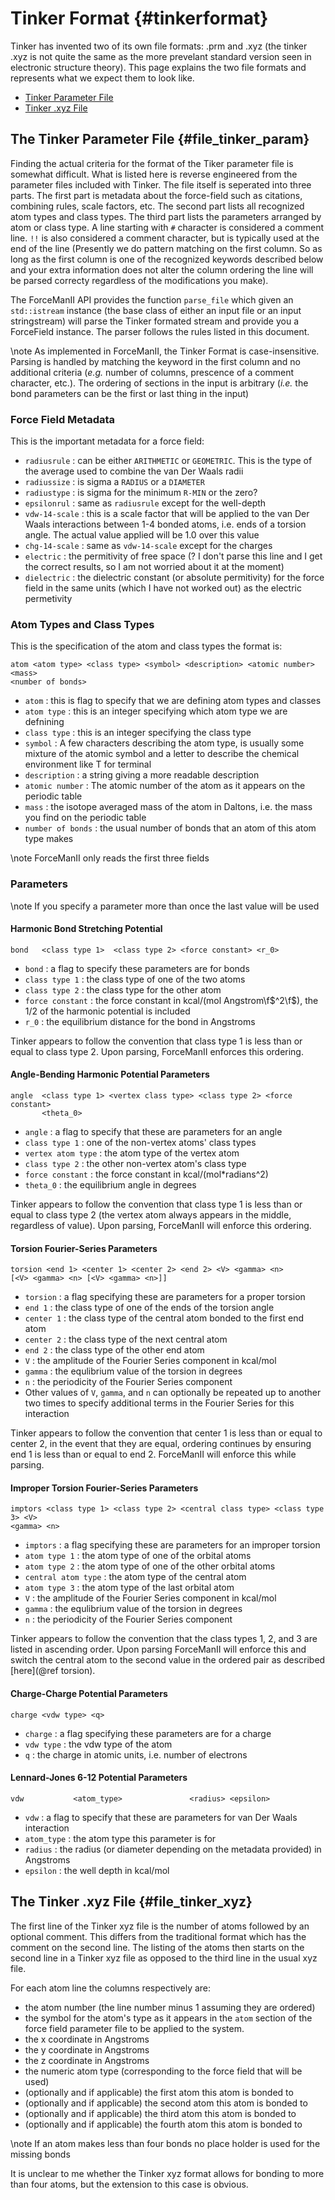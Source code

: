 Tinker Format                                                    {#tinkerformat}
=============

Tinker has invented two of its own file formats: .prm and .xyz (the tinker .xyz
is not quite the same as the more prevelant standard version seen in
electronic structure theory).  This page explains the two file formats and
represents what we expect them to look like.

- [Tinker Parameter File](#file_tinker_param)
- [Tinker .xyz File](#file_tinker_xyz)


## The Tinker Parameter File {#file_tinker_param}

Finding the actual criteria for the format of the Tiker parameter file is
somewhat difficult.  What is listed here is reverse engineered from the
parameter files included with Tinker.  The file itself is seperated into three
parts.  The first part is metadata about the force-field such as citations,
combining rules, scale factors, etc.  The second part lists all recognized atom
types and class types.  The third part lists the parameters arranged by atom or
class type. A line starting with `#` character is considered a comment line.
`!!` is also considered a comment character, but is typically used at the end of
the line (Presently we do pattern matching on the first column. So as long as
the first column is one of the recognized keywords described below and your
extra information does not alter the column ordering the line will
be parsed correcty regardless of the modifications you make).

The ForceManII API provides the function `parse_file` which given an
`std::istream` instance (the base class of either an input file or an input
stringstream) will parse the Tinker formated stream and provide you a
ForceField instance.  The parser follows the rules listed in this document.

\note As implemented in ForceManII, the Tinker Format is case-insensitive.
Parsing is handled by matching the keyword in the first column  and no
additional criteria (*e.g.* number of columns, prescence of a comment character,
etc.).  The ordering of sections in the input is arbitrary (*i.e.* the bond
parameters can be the first or last thing in the input)

### Force Field Metadata

This is the important metadata for a force field:

- `radiusrule` : can be either `ARITHMETIC` or `GEOMETRIC`.  This is the type of
   the average used to combine the van Der Waals radii
- `radiussize` : is sigma a `RADIUS` or a `DIAMETER`
- `radiustype` : is sigma for the minimum `R-MIN` or the zero?
- `epsilonrul` : same as `radiusrule` except for the well-depth
- `vdw-14-scale` : this is a scale factor that will be applied to the van Der 
   Waals interactions between 1-4 bonded atoms, i.e. ends of a torsion angle.
   The actual value applied will be 1.0 over this value
- `chg-14-scale` : same as `vdw-14-scale` except for the charges
- `electric` : the permitivity of free space (? I don't parse this line and I
               get the correct results, so I am not worried about it at the
               moment)
- `dielectric` : the dielectric constant (or absolute permitivity) for the force
               field in the same units (which I have not worked out) as the
               electric permetivity

### Atom Types and Class Types

This is the specification of the atom and class types the format is:

```
atom <atom type> <class type> <symbol> <description> <atomic number> <mass>
<number of bonds>
```

- `atom` : this is flag to specify that we are defining atom types and classes
- `atom type` : this is an integer specifying which atom type we are defnining
- `class type` : this is an integer specifying the class type
- `symbol` : A few characters describing the atom type, is usually some mixture
   of the atomic symbol and a letter to describe the chemical environment like T
   for terminal
- `description` : a string giving a more readable description
- `atomic number` : The atomic number of the atom as it appears on the periodic
  table
- `mass` : the isotope averaged mass of the atom in Daltons, i.e. the mass you 
  find on the periodic table
- `number of bonds` : the usual number of bonds that an atom of this atom type
  makes

\note ForceManII only reads the first three fields

### Parameters

\note If you specify a parameter more than once the last value will be used

#### Harmonic Bond Stretching Potential

```
bond   <class type 1>  <class type 2> <force constant> <r_0>
```

- `bond` : a flag to specify these parameters are for bonds
- `class type 1` : the class type of one of the two atoms
- `class type 2` : the class type for the other atom
- `force constant` : the force constant in kcal/(mol Angstrom\f$^2\f$), the 1/2
  of the harmonic potential is included
- `r_0` : the equilibrium distance for the bond in Angstroms

Tinker appears to follow the convention that class type 1 is less than or equal
to class type 2.  Upon parsing, ForceManII enforces this ordering.

#### Angle-Bending Harmonic Potential Parameters

```
angle  <class type 1> <vertex class type> <class type 2> <force constant>
       <theta_0>
```

- `angle` : a flag to specify that these are parameters for an angle
- `class type 1` : one of the non-vertex atoms' class types
- `vertex atom type` : the atom type of the vertex atom
- `class type 2` : the other non-vertex atom's class type
- `force constant` : the force constant in kcal/(mol*radians^2)
- `theta_0` : the equilibrium angle in degrees

Tinker appears to follow the convention that class type 1 is less than or equal
to class type 2 (the vertex atom always appears in the middle, regardless of
value).  Upon parsing, ForceManII will enforce this ordering.

#### Torsion Fourier-Series Parameters
```
torsion <end 1> <center 1> <center 2> <end 2> <V> <gamma> <n>
[<V> <gamma> <n> [<V> <gamma> <n>]]
```

- `torsion` : a flag specifying these are parameters for a proper torsion
- `end 1` : the class type of one of the ends of the torsion angle
- `center 1` : the class type of the central atom bonded to the first end atom
- `center 2` : the class type of the next central atom
- `end 2` : the class type of the other end atom
- `V` : the amplitude of the Fourier Series component in kcal/mol
- `gamma` : the equlibrium value of the torsion in degrees
- `n` : the periodicity of the Fourier Series component
- Other values of `V`, `gamma`, and `n` can optionally be repeated up to another
  two times to specify additional terms in the Fourier Series for this 
  interaction

Tinker appears to follow the convention that center 1 is less than or equal to
center 2, in the event that they are equal, ordering continues by ensuring end 1
is less than or equal to end 2.  ForceManII will enforce this while parsing.

#### Improper Torsion Fourier-Series Parameters
```
imptors <class type 1> <class type 2> <central class type> <class type 3> <V>
<gamma> <n>
```

- `imptors` : a flag specifying these are parameters for an improper torsion
- `atom type 1` : the atom type of one of the orbital atoms
- `atom type 2` : the atom type of one of the other orbital atoms
- `central atom type` : the atom type of the central atom
- `atom type 3` : the atom type of the last orbital atom
- `V` : the amplitude of the Fourier Series component in kcal/mol
- `gamma` : the equlibrium value of the torsion in degrees
- `n` : the periodicity of the Fourier Series component

Tinker appears to follow the convention that the class types 1, 2, and 3 are
listed in ascending order.  Upon parsing ForceManII will enforce this and switch
the central atom to the second value in the ordered pair as described
[here](@ref torsion).

#### Charge-Charge Potential Parameters

```
charge <vdw type> <q>
```

- `charge` : a flag specifying these parameters are for a charge
- `vdw type` : the vdw type of the atom
- `q` : the charge in atomic units, i.e. number of electrons


#### Lennard-Jones 6-12 Potential Parameters

```
vdw           <atom_type>               <radius> <epsilon>
```

- `vdw` : a flag to specify that these are parameters for van Der Waals 
  interaction
- `atom_type` : the atom type this parameter is for
- `radius` : the radius (or diameter depending on the metadata provided) in
  Angstroms
- `epsilon` : the well depth in kcal/mol

## The Tinker .xyz File {#file_tinker_xyz}

The first line of the Tinker xyz file is the number of atoms followed by an
optional comment.  This differs from the traditional format which has the
comment on the second line.  The listing of the atoms then starts on the second
line in a Tinker xyz file as opposed to the third line in the usual xyz file.

For each atom line the columns respectively are:
- the atom number (the line number minus 1 assuming they are ordered)
- the symbol for the atom's type as it appears in the `atom` section of the
  force field parameter file to be applied to the system.
- the x coordinate in Angstroms
- the y coordinate in Angstroms
- the z coordinate in Angstroms
- the numeric atom type (corresponding to the force field that will be used)
- (optionally and if applicable) the first atom this atom is bonded to
- (optionally and if applicable) the second atom this atom is bonded to
- (optionally and if applicable) the third atom this atom is bonded to
- (optionally and if applicable) the fourth atom this atom is bonded to

\note If an atom makes less than four bonds no place holder is used for the
missing bonds

It is unclear to me whether the Tinker xyz format allows for bonding to more
than four atoms, but the extension to this case is obvious.

